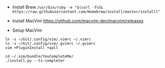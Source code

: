 * Install Brew
`/usr/bin/ruby -e "$(curl -fsSL https://raw.githubusercontent.com/Homebrew/install/master/install)"`

* Install MacVim
https://github.com/macvim-dev/macvim/releases

* Setup MacVim
```
ln -s ~/Git/.config/vim/.vimrc ~/.vimrc
ln -s ~/Git/.config/vim/.gvimrc ~/.gvimrc
vim +PluginInstall +qall

cd ~/.vim/bundle/YouCompleteMe/
./install.py --ts-completer
```
